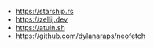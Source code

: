 - https://starship.rs
- https://zellij.dev
- https://atuin.sh
- https://github.com/dylanaraps/neofetch
